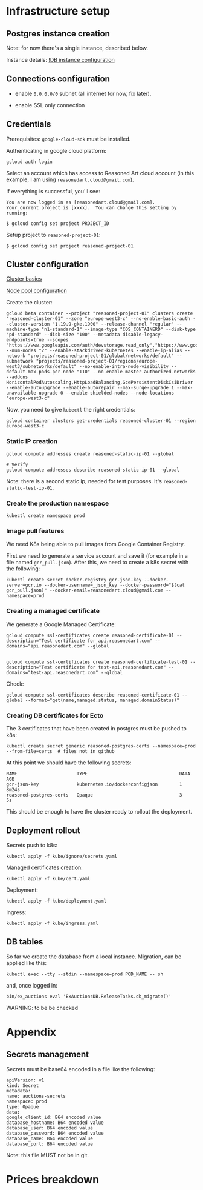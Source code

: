 # Infrastructure setup

## Postgres instance creation

Note: for now there's a single instance, described below.

Instance details: [!DB instance configuration](./doc_images/db-instance-01.png)

## Connections configuration


- enable `0.0.0.0/0` subnet (all internet for now, fix later).

- enable SSL only connection

## Credentials

Prerequisites: `google-cloud-sdk` must be installed.

Authenticating in google cloud platform:

    gcloud auth login

Select an account which has access to Reasoned Art cloud account (in this example, I am using `reasonedart.cloud@gmail.com`).

If everything is successful, you'll see:

    You are now logged in as [reasonedart.cloud@gmail.com]. 
    Your current project is [xxxx].  You can change this setting by running:
    
    $ gcloud config set project PROJECT_ID

Setup project to `reasoned-project-01`:

    $ gcloud config set project reasoned-project-01


## Cluster configuration

[Cluster basics](./doc_images/cluster-basics.png)

[Node pool configuration](./doc_images/node-pool-configuration.png)

Create the cluster:

    gcloud beta container --project "reasoned-project-01" clusters create "reasoned-cluster-01" --zone "europe-west3-c" --no-enable-basic-auth --cluster-version "1.19.9-gke.1900" --release-channel "regular" --machine-type "n1-standard-1" --image-type "COS_CONTAINERD" --disk-type "pd-standard" --disk-size "100" --metadata disable-legacy-endpoints=true --scopes "https://www.googleapis.com/auth/devstorage.read_only","https://www.googleapis.com/auth/logging.write","https://www.googleapis.com/auth/monitoring","https://www.googleapis.com/auth/servicecontrol","https://www.googleapis.com/auth/service.management.readonly","https://www.googleapis.com/auth/trace.append" --num-nodes "2" --enable-stackdriver-kubernetes --enable-ip-alias --network "projects/reasoned-project-01/global/networks/default" --subnetwork "projects/reasoned-project-01/regions/europe-west3/subnetworks/default" --no-enable-intra-node-visibility --default-max-pods-per-node "110" --no-enable-master-authorized-networks --addons HorizontalPodAutoscaling,HttpLoadBalancing,GcePersistentDiskCsiDriver --enable-autoupgrade --enable-autorepair --max-surge-upgrade 1 --max-unavailable-upgrade 0 --enable-shielded-nodes --node-locations "europe-west3-c"


Now, you need to give `kubectl` the right credentials:

    gcloud container clusters get-credentials reasoned-cluster-01 --region europe-west3-c

### Static IP creation

    gcloud compute addresses create reasoned-static-ip-01 --global

    # Verify
    gcloud compute addresses describe reasoned-static-ip-01 --global

Note: there is a second static ip, needed for test purposes. It's `reasoned-static-test-ip-01`.

### Create the production namespace

    kubectl create namespace prod

### Image pull features

We need K8s being able to pull images from Google Container Registry.

First we need to generate a service account and save it (for example in a file named `gcr_pull.json`). After this, we need to create a k8s secret with the following:

    kubectl create secret docker-registry gcr-json-key --docker-server=gcr.io --docker-username=_json_key --docker-password="$(cat gcr_pull.json)" --docker-email=reasonedart.cloud@gmail.com --namespace=prod

### Creating a managed certificate

We generate a Google Managed Certificate:

    gcloud compute ssl-certificates create reasoned-certificate-01 --description="Test certificate for api.reasonedart.com" --domains="api.reasonedart.com" --global


    gcloud compute ssl-certificates create reasoned-certificate-test-01 --description="Test certificate for test-api.reasonedart.com" --domains="test-api.reasonedart.com" --global

Check:

    gcloud compute ssl-certificates describe reasoned-certificate-01 --global --format="get(name,managed.status, managed.domainStatus)"

### Creating DB certificates for Ecto

The 3 certificates that have been created in postgres must be pushed to k8s:

    kubectl create secret generic reasoned-postgres-certs --namespace=prod --from-file=certs  # files not in github

At this point we should have the following secrets:

    NAME                      TYPE                                  DATA   AGE
    gcr-json-key              kubernetes.io/dockerconfigjson        1      8m24s
    reasoned-postgres-certs   Opaque                                3      5s

This should be enough to have the cluster ready to rollout the deployment.

## Deployment rollout

Secrets push to k8s:

    kubectl apply -f kube/ignore/secrets.yaml

Managed certificates creation:

    kubectl apply -f kube/cert.yaml

Deployment:

    kubectl apply -f kube/deployment.yaml

Ingress:

    kubectl apply -f kube/ingress.yaml


## DB tables

So far we create the database from a local instance. Migration, can be applied like this:

    kubectl exec --tty --stdin --namespace=prod POD_NAME -- sh

and, once logged in:

    bin/ex_auctions eval 'ExAuctionsDB.ReleaseTasks.db_migrate()'

WARNING: to be be checked

# Appendix

## Secrets management

Secrets must be base64 encoded in a file like the following:


    apiVersion: v1
    kind: Secret
    metadata:
    name: auctions-secrets
    namespace: prod
    type: Opaque
    data:
    google_client_id: B64 encoded value
    database_hostname: B64 encoded value
    database_user: B64 encoded value
    database_password: B64 encoded value
    database_name: B64 encoded value
    database_port: B64 encoded value

Note: this file MUST not be in git.

# Prices breakdown

